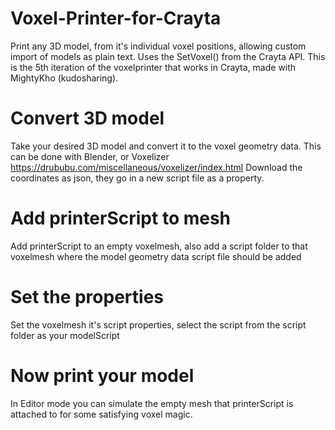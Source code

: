 # Voxel-Printer-for-Crayta
Print any 3D model, from it's individual voxel positions, allowing custom import of models as plain text. Uses the SetVoxel() from the Crayta API. This is the 5th iteration of the voxelprinter that works in Crayta, made with MightyKho (kudosharing).

# Convert 3D model
Take your desired 3D model and convert it to the voxel geometry data. This can be done with Blender, or Voxelizer https://drububu.com/miscellaneous/voxelizer/index.html
Download the coordinates as json, they go in a new script file as a property. 

# Add printerScript to mesh
Add printerScript to an empty voxelmesh, also add a script folder to that voxelmesh where the model geometry data script file should be added

# Set the properties 
Set the voxelmesh it's script properties, select the script from the script folder as your modelScript

# Now print your model
In Editor mode you can simulate the empty mesh that printerScript is attached to for some satisfying voxel magic. 

